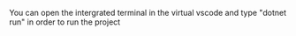 You can open the intergrated terminal in the virtual vscode and type "dotnet run" in order to run the project
